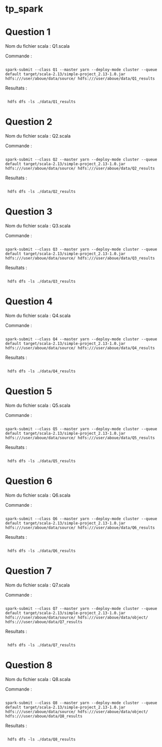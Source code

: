 # tp_spark
# Question 1

Nom du fichier scala :   Q1.scala

Commande  :

```

spark-submit --class Q1 --master yarn --deploy-mode cluster --queue default target/scala-2.13/simple-project_2.13-1.0.jar hdfs:///user/aboue/data/source/ hdfs:///user/aboue/data/Q1_results

```


Resultats :

```

 hdfs dfs -ls ./data/Q1_results

```

# Question 2

Nom du fichier scala :   Q2.scala

Commande  :

```

spark-submit --class Q2 --master yarn --deploy-mode cluster --queue default target/scala-2.13/simple-project_2.13-1.0.jar hdfs:///user/aboue/data/source/ hdfs:///user/aboue/data/Q2_results

```


Resultats :

```

 hdfs dfs -ls ./data/Q2_results

```


# Question 3

Nom du fichier scala :   Q3.scala

Commande  :

```

spark-submit --class Q3 --master yarn --deploy-mode cluster --queue default target/scala-2.13/simple-project_2.13-1.0.jar hdfs:///user/aboue/data/source/ hdfs:///user/aboue/data/Q3_results

```

Resultats :

```

 hdfs dfs -ls ./data/Q3_results

```


# Question 4


Nom du fichier scala :   Q4.scala

Commande  :

```

spark-submit --class Q4 --master yarn --deploy-mode cluster --queue default target/scala-2.13/simple-project_2.13-1.0.jar hdfs:///user/aboue/data/source/ hdfs:///user/aboue/data/Q4_results

```

Resultats :

```

 hdfs dfs -ls ./data/Q4_results

```


# Question 5


Nom du fichier scala :   Q5.scala

Commande  :

```

spark-submit --class Q5 --master yarn --deploy-mode cluster --queue default target/scala-2.13/simple-project_2.13-1.0.jar hdfs:///user/aboue/data/source/ hdfs:///user/aboue/data/Q5_results

```

Resultats :

```

 hdfs dfs -ls ./data/Q5_results

```


# Question 6


Nom du fichier scala :   Q6.scala

Commande  :

```

spark-submit --class Q6 --master yarn --deploy-mode cluster --queue default target/scala-2.13/simple-project_2.13-1.0.jar hdfs:///user/aboue/data/source/ hdfs:///user/aboue/data/Q6_results

```

Resultats :

```

 hdfs dfs -ls ./data/Q6_results

```


# Question 7

Nom du fichier scala :   Q7.scala

Commande  :

```

spark-submit --class Q7 --master yarn --deploy-mode cluster --queue default target/scala-2.13/simple-project_2.13-1.0.jar hdfs:///user/aboue/data/source/ hdfs:///user/aboue/data/object/ hdfs:///user/aboue/data/Q7_results

```

Resultats :

```

 hdfs dfs -ls ./data/Q7_results

```

# Question 8

Nom du fichier scala :   Q8.scala

Commande  :

```

spark-submit --class Q8 --master yarn --deploy-mode cluster --queue default target/scala-2.13/simple-project_2.13-1.0.jar hdfs:///user/aboue/data/source/ hdfs:///user/aboue/data/object/ hdfs:///user/aboue/data/Q8_results

```

Resultats :

```

 hdfs dfs -ls ./data/Q8_results

```




